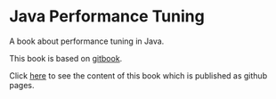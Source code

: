 Java Performance Tuning
=======================

A book about performance tuning in Java.

This book is based on [gitbook](http://www.gitbook.io/).

Click [here](http://skyao.github.io/action-in-java-performance-tuning/) to see the content of this book which is published as github pages.


